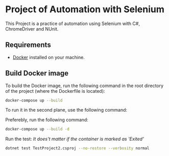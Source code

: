 # Project of Automation with Selenium
  
This Project is a practice of automation using Selenium with C#, ChromeDriver and NUnit.
  
## Requirements
  
- [Docker](https://www.docker.com/get-started) installed on your machine.
  
## Build Docker image
  
To build the Docker image, run the following command in the root directory of the project (where the Dockerfile is located):
  
```bash  
docker-compose up --build
```

To run it in the second plane, use the following command:
  
Preferebly, run the following command:

```bash
docker-compose up --build -d
```

Run the test: *It does't matter if the container is marked as 'Exited'*

```bash
dotnet test TestProject2.csproj --no-restore --verbosity normal
```